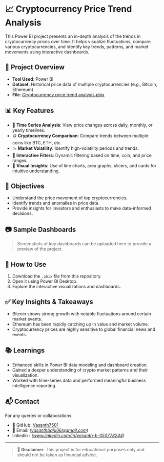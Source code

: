 # 📈 Cryptocurrency Price Trend Analysis

This Power BI project presents an in-depth analysis of the trends in cryptocurrency prices over time. It helps visualize fluctuations, compare various cryptocurrencies, and identify key trends, patterns, and market movements using interactive dashboards.

## 📂 Project Overview

- **Tool Used**: Power BI
- **Dataset**: Historical price data of multiple cryptocurrencies (e.g., Bitcoin, Ethereum)
- **File**: [Cryptocurrency price trend analysis.pbix](https://github.com/Vasanth7501/Cryptocurrency-Price-Trend-Analysis/blob/main/Cryptocurrency%20price%20trend%20analysis.pbix)

## 📊 Key Features

- 📅 **Time Series Analysis**: View price changes across daily, monthly, or yearly timelines.
- 🪙 **Cryptocurrency Comparison**: Compare trends between multiple coins like BTC, ETH, etc.
- 📉 **Market Volatility**: Identify high-volatility periods and trends.
- 🧭 **Interactive Filters**: Dynamic filtering based on time, coin, and price ranges.
- 📌 **Visual Insights**: Use of line charts, area graphs, slicers, and cards for intuitive understanding.

## 📌 Objectives

- Understand the price movement of top cryptocurrencies.
- Identify trends and anomalies in price data.
- Provide insights for investors and enthusiasts to make data-informed decisions.

## 📷 Sample Dashboards

> Screenshots of key dashboards can be uploaded here to provide a preview of the project.

## 📁 How to Use

1. Download the `.pbix` file from this repository.
2. Open it using Power BI Desktop.
3. Explore the interactive visualizations and dashboards.

## ✅ Key Insights & Takeaways

- Bitcoin shows strong growth with notable fluctuations around certain market events.
- Ethereum has been rapidly catching up in value and market volume.
- Cryptocurrency prices are highly sensitive to global financial news and events.

## 📚 Learnings

- Enhanced skills in Power BI data modeling and dashboard creation.
- Gained a deeper understanding of crypto market patterns and their visualization.
- Worked with time-series data and performed meaningful business intelligence reporting.

## 📬 Contact

For any queries or collaborations:

- 🔗 GitHub: [Vasanth7501](https://github.com/Vasanth7501)
- 📧 Email: *(vasanthbalu06@gmail.com)*
- linkedin : *(www.linkedin.com/in/vasanth-b-050778244)*
---

> 🔐 **Disclaimer**: This project is for educational purposes only and should not be taken as financial advice.
